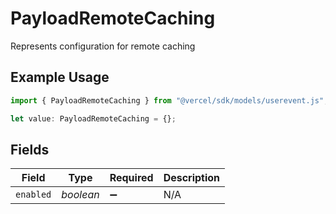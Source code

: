 # PayloadRemoteCaching

Represents configuration for remote caching

## Example Usage

```typescript
import { PayloadRemoteCaching } from "@vercel/sdk/models/userevent.js";

let value: PayloadRemoteCaching = {};
```

## Fields

| Field              | Type               | Required           | Description        |
| ------------------ | ------------------ | ------------------ | ------------------ |
| `enabled`          | *boolean*          | :heavy_minus_sign: | N/A                |